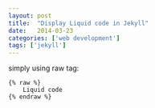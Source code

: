 ```yaml
---
layout: post
title:  "Display Liquid code in Jekyll"
date:   2014-03-23
categories: ['web development']
tags: ['jekyll']
---
```


simply using raw tag:

```
{% raw %}
    Liquid code
{% endraw %}
```
